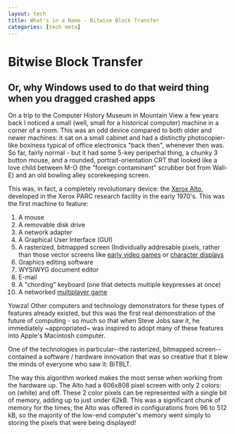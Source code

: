 ```yaml
---
layout: tech
title: What's in a Name - Bitwise Block Transfer
categories: [tech meta]
---
```



Bitwise Block Transfer
====

Or, why Windows used to do that weird thing when you dragged crashed apps
----

On a trip to the Computer History Museum in Mountain View a few years back I noticed a small (well, small for a historical computer) machine in a corner of a room. This was an odd device compared to both older and newer machines: it sat on a small cabinet and had a distinctly photocopier-like boxiness typical of office electronics "back then", whenever then was. So far, fairly normal - but it had some 5-key periperhal thing, a chunky 3 button mouse, and a rounded, portrait-orientation CRT that looked like a love child between M-O (the "foreign contaminant" scrubber bot from Wall-E) and an old bowling alley scorekeeping screen.

This was, in fact, a completely revolutionary device: the [Xerox Alto](https://en.wikipedia.org/wiki/Xerox_Alto), developed in the Xerox PARC research facility in the early 1970's. This was the first machine to feature:

1. A mouse
1. A removable disk drive
1. A network adapter
1. A Graphical User Interface (GUI)
1. A rasterized, bitmapped screen (Individually addresable pixels, rather than those vector screens like [early video games](https://upload.wikimedia.org/wikipedia/en/1/13/Asteroi1.png) or [character displays](https://en.wikipedia.org/wiki/Computer_terminal#/media/File:DEC_VT100_terminal_transparent.png)
1. Graphics editing software
1. WYSIWYG document editor
1. E-mail
1. A "chording" keyboard (one that detects multiple keypresses at once)
1. A networked [multiplayer game](https://en.wikipedia.org/wiki/Alto_Trek)

Yowza! Other computers and technology demonstrators for these types of features already existed, but this was the first real demonstration of the future of computing - so much so that when Steve Jobs saw it, he immediately ~appropriated~ was inspired to adopt many of these features into Apple's Macintosh computer.

One of the technologies in particular--the rasterized, bitmapped screen--contained a software / hardware innovation that was so creative that it blew the minds of everyone who saw it: BiTBLT.

The way this algorithm worked makes the most sense when working from the hardware up. The Alto had a 606x808 pixel screen with only 2 colors: on (white) and off. These 2 color pixels can be represented with a single bit of memory, adding up to just under 62kB. This was a significant chunk of memory for the times; the Alto was offered in configurations from 96 to 512 kB, so the majority of the low-end computer's memory went simply to storing the pixels that were being displayed!
